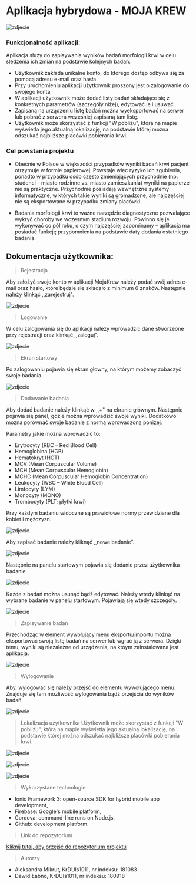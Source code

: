 # Aplikacja hybrydowa - MOJA KREW



![zdjecie](https://preview.ibb.co/dbkJYa/21439376_1616331685097883_1466904748_o.png)

### Funkcjonalność aplikacji:

Aplikacja służy do zapisywania wyników badań morfologii krwi w celu śledzenia ich zmian na podstawie kolejnych badań. 
* Użytkownik zakłada unikalne konto, do którego dostęp odbywa się za pomocą adresu e-mail oraz hasła
* Przy uruchomieniu aplikacji użytkownik proszony jest o zalogowanie do swojego konta 
* W aplikacji użytkownik może dodać listy badań składające się z konkretnych parametrów (szczegóły niżej), edytować je i usuwać 
* Zapisaną na urządzeniu listę badań można wyeksportować na serwer lub pobrać z serwera wcześniej zapisaną tam listę. 
* Użytkownik może skorzystać z funkcji "W pobliżu", która na mapie wyświetla jego aktualną lokalizację, na podstawie której można odszukać najbliższe placówki pobierania krwi. 

### Cel powstania projektu

 - Obecnie w Polsce w większości przypadków wyniki badań krwi pacjent otrzymuje w formie papierowej. Powstaje więc ryzyko ich zgubienia, ponadto w przypadku osób często zmieniających przychodnie (np. studenci – miasto rodzinne vs. miasto zamieszkania) wyniki na papierze nie są praktyczne. Przychodnie posiadają wewnętrzne systemy informatyczne, w których takie wyniki są gromadzone, ale najczęściej nie są eksportowane w przypadku zmiany placówki.
 
 - Badania morfologii krwi to ważne narzędzie diagnostyczne pozwalające wykryć choroby we wczesnym stadium rozwoju. Powinno się je wykonywać co pół roku, o czym najczęściej zapominamy – aplikacja ma posiadać funkcję przypomnienia na podstawie daty dodania ostatniego badania. 

## Dokumentacja użytkownika:

> Rejestracja

Aby założyć swoje konto w aplikacji MojaKrew należy podać swój adres e-mail oraz hasło, które będzie sie składało z minimum 6 znaków. Następnie należy klinkąć ,,zarejestruj".

![zdjecie](https://image.ibb.co/ivEsRv/2.png)

> Logowanie

W celu zalogowania się do aplikacji należy wprowadzić dane stworzeone przy rejestracji oraz klinkąć ,,zaloguj".

![zdjecie](https://image.ibb.co/bWgiYa/3.png)

> Ekran startowy

Po zalogowaniu pojawia się ekran głowny, na którym możemy zobaczyć swoje badania.

![zdjecie](https://image.ibb.co/e81TzF/4.png)
> Dodawanie badania

Aby dodać badanie należy klinkąć w ,,+" na ekranie głównym. Następnie pojawia się panel, gdzie można wprowadzić swoje wyniki. Dodatkowo można porównać swoje badanie z normą wprowadzoną poniżej. 

Parametry jakie można wprowadzić to:

- Erytrocyty (RBC – Red Blood Cell)
- Hemoglobina (HGB)
- Hematokryt (HCT)
- MCV (Mean Corpuscular Volume)
- MCH (Mean Corpuscular Hemoglobin)
- MCHC (Mean Corpuscular Hemoglobin Concentration)
- Leukocyty (WBC – White Blood Cell)
- Limfocyty (LYM)
- Monocyty (MONO)
- Trombocyty (PLT; płytki krwi)

Przy każdym badaniu widoczne są prawidłowe normy przewidziane dla kobiet i mężczyzn.

![zdjecie](https://image.ibb.co/m56aDa/5.png)

Aby zapisać badanie należy kliknąć ,,nowe badanie".

![zdjecie](https://image.ibb.co/hdRWmv/6.png)

Następnie na panelu startowym pojawia się dodanie przez użytkownika badanie.

![zdjecie](https://image.ibb.co/kDVkDa/7.png)

Każde z badań można usunąć bądź edytować. Należy wtedy klinkąć na wybrane badanie w panelu startowym. Pojawiają się wtedy szczegóły.

![zdjecie](https://image.ibb.co/iB8cRv/8.png)

> Zapisywanie badań

Przechodząc w element wywołujący menu eksportu/importu można eksportować swoją listę badań na serwer lub wgrać ją z serwera. Dzięki temu, wyniki są niezależne od urządzenia, na któym zainstalowana jest aplikacja.

![zdjecie](https://image.ibb.co/i33u6v/9.png)

> Wylogowanie

Aby, wylogować się należy przejść do elementu wywołującego menu. Znajduje się tam mozliwość wylogowania bądź przejścia do wyników badań.

![zdjecie](https://image.ibb.co/btNw3a/10.png)

> Lokalizacja użytkownika 
Użytkownik może skorzystać z funkcji "W pobliżu", która na mapie wyświetla jego aktualną lokalizację, na podstawie której można odszukać najbliższe placówki pobierania krwi.

![zdjecie](https://image.ibb.co/f6JEPF/21397219_1616766255054426_1009863261_n.png)

![zdjecie](https://image.ibb.co/e4Hxda/21397666_1616766258387759_505148691_n.png)

![zdjecie](https://image.ibb.co/i9M7da/21442321_1616766285054423_1623916111_n.png)

 > Wykorzystane technologie
 
 - Ionic Framework 3: open-source SDK for hybrid mobile app development,
 -  Firebase: Google's mobile platform,
 -  Cordova: command-line runs on Node.js,
 -  Github: development platform.
 
> Link do repozytorium 

[Kliknij tutaj, aby przejść do repozytorium projektu](https://github.com/dawlab/Projekt-BAI)

> Autorzy 

* Aleksandra Mikrut, KrDUIs1011, nr indeksu: 181083
* Dawid Łabno, KrDUIs1011, nr indeksu: 180918

